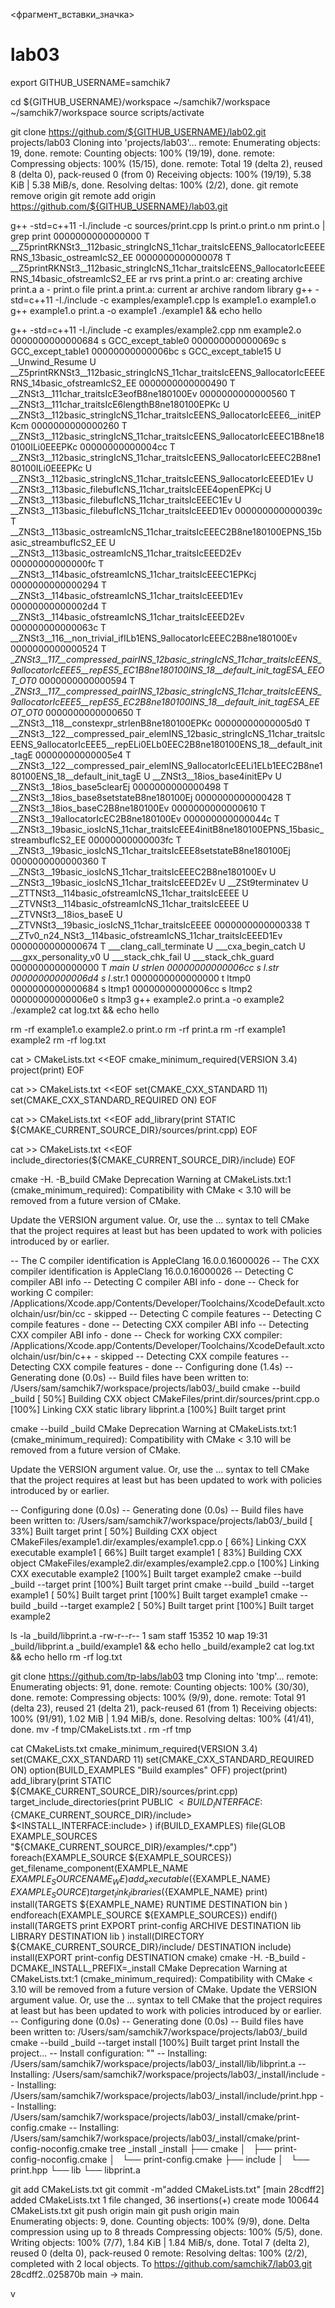 <фрагмент_вставки_значка>
# lab03
export GITHUB_USERNAME=samchik7



cd ${GITHUB_USERNAME}/workspace
~/samchik7/workspace ~/samchik7/workspace
source scripts/activate




git clone https://github.com/${GITHUB_USERNAME}/lab02.git projects/lab03
Cloning into 'projects/lab03'...
remote: Enumerating objects: 19, done.
remote: Counting objects: 100% (19/19), done.
remote: Compressing objects: 100% (15/15), done.
remote: Total 19 (delta 2), reused 8 (delta 0), pack-reused 0 (from 0)
Receiving objects: 100% (19/19), 5.38 KiB | 5.38 MiB/s, done.
Resolving deltas: 100% (2/2), done.
git remote remove origin
git remote add origin https://github.com/${GITHUB_USERNAME}/lab03.git



g++ -std=c++11 -I./include -c sources/print.cpp
ls print.o
print.o
nm print.o | grep print
0000000000000000 T __Z5printRKNSt3__112basic_stringIcNS_11char_traitsIcEENS_9allocatorIcEEEERNS_13basic_ostreamIcS2_EE
0000000000000078 T __Z5printRKNSt3__112basic_stringIcNS_11char_traitsIcEENS_9allocatorIcEEEERNS_14basic_ofstreamIcS2_EE
ar rvs print.a print.o
ar: creating archive print.a
a - print.o
file print.a
print.a: current ar archive random library
g++ -std=c++11 -I./include -c examples/example1.cpp
ls example1.o
example1.o
g++ example1.o print.a -o example1
./example1 && echo
hello




g++ -std=c++11 -I./include -c examples/example2.cpp
nm example2.o
0000000000000684 s GCC_except_table0
000000000000069c s GCC_except_table1
00000000000006bc s GCC_except_table15
                 U __Unwind_Resume
                 U __Z5printRKNSt3__112basic_stringIcNS_11char_traitsIcEENS_9allocatorIcEEEERNS_14basic_ofstreamIcS2_EE
0000000000000490 T __ZNSt3__111char_traitsIcE3eofB8ne180100Ev
0000000000000560 T __ZNSt3__111char_traitsIcE6lengthB8ne180100EPKc
                 U __ZNSt3__112basic_stringIcNS_11char_traitsIcEENS_9allocatorIcEEE6__initEPKcm
0000000000000260 T __ZNSt3__112basic_stringIcNS_11char_traitsIcEENS_9allocatorIcEEEC1B8ne180100ILi0EEEPKc
00000000000004cc T __ZNSt3__112basic_stringIcNS_11char_traitsIcEENS_9allocatorIcEEEC2B8ne180100ILi0EEEPKc
                 U __ZNSt3__112basic_stringIcNS_11char_traitsIcEENS_9allocatorIcEEED1Ev
                 U __ZNSt3__113basic_filebufIcNS_11char_traitsIcEEE4openEPKcj
                 U __ZNSt3__113basic_filebufIcNS_11char_traitsIcEEEC1Ev
                 U __ZNSt3__113basic_filebufIcNS_11char_traitsIcEEED1Ev
000000000000039c T __ZNSt3__113basic_ostreamIcNS_11char_traitsIcEEEC2B8ne180100EPNS_15basic_streambufIcS2_EE
                 U __ZNSt3__113basic_ostreamIcNS_11char_traitsIcEEED2Ev
00000000000000fc T __ZNSt3__114basic_ofstreamIcNS_11char_traitsIcEEEC1EPKcj
0000000000000294 T __ZNSt3__114basic_ofstreamIcNS_11char_traitsIcEEED1Ev
00000000000002d4 T __ZNSt3__114basic_ofstreamIcNS_11char_traitsIcEEED2Ev
000000000000063c T __ZNSt3__116__non_trivial_ifILb1ENS_9allocatorIcEEEC2B8ne180100Ev
0000000000000524 T __ZNSt3__117__compressed_pairINS_12basic_stringIcNS_11char_traitsIcEENS_9allocatorIcEEE5__repES5_EC1B8ne180100INS_18__default_init_tagESA_EEOT_OT0_
0000000000000594 T __ZNSt3__117__compressed_pairINS_12basic_stringIcNS_11char_traitsIcEENS_9allocatorIcEEE5__repES5_EC2B8ne180100INS_18__default_init_tagESA_EEOT_OT0_
0000000000000650 T __ZNSt3__118__constexpr_strlenB8ne180100EPKc
00000000000005d0 T __ZNSt3__122__compressed_pair_elemINS_12basic_stringIcNS_11char_traitsIcEENS_9allocatorIcEEE5__repELi0ELb0EEC2B8ne180100ENS_18__default_init_tagE
00000000000005e4 T __ZNSt3__122__compressed_pair_elemINS_9allocatorIcEELi1ELb1EEC2B8ne180100ENS_18__default_init_tagE
                 U __ZNSt3__18ios_base4initEPv
                 U __ZNSt3__18ios_base5clearEj
0000000000000498 T __ZNSt3__18ios_base8setstateB8ne180100Ej
0000000000000428 T __ZNSt3__18ios_baseC2B8ne180100Ev
0000000000000610 T __ZNSt3__19allocatorIcEC2B8ne180100Ev
000000000000044c T __ZNSt3__19basic_iosIcNS_11char_traitsIcEEE4initB8ne180100EPNS_15basic_streambufIcS2_EE
00000000000003fc T __ZNSt3__19basic_iosIcNS_11char_traitsIcEEE8setstateB8ne180100Ej
0000000000000360 T __ZNSt3__19basic_iosIcNS_11char_traitsIcEEEC2B8ne180100Ev
                 U __ZNSt3__19basic_iosIcNS_11char_traitsIcEEED2Ev
                 U __ZSt9terminatev
                 U __ZTTNSt3__114basic_ofstreamIcNS_11char_traitsIcEEEE
                 U __ZTVNSt3__114basic_ofstreamIcNS_11char_traitsIcEEEE
                 U __ZTVNSt3__18ios_baseE
                 U __ZTVNSt3__19basic_iosIcNS_11char_traitsIcEEEE
0000000000000338 T __ZTv0_n24_NSt3__114basic_ofstreamIcNS_11char_traitsIcEEED1Ev
0000000000000674 T ___clang_call_terminate
                 U ___cxa_begin_catch
                 U ___gxx_personality_v0
                 U ___stack_chk_fail
                 U ___stack_chk_guard
0000000000000000 T _main
                 U _strlen
00000000000006cc s l_.str
00000000000006d4 s l_.str.1
0000000000000000 t ltmp0
0000000000000684 s ltmp1
00000000000006cc s ltmp2
00000000000006e0 s ltmp3
g++ example2.o print.a -o example2 
./example2
cat log.txt && echo
hello




rm -rf example1.o example2.o print.o
rm -rf print.a
rm -rf example1 example2
rm -rf log.txt




cat > CMakeLists.txt <<EOF
cmake_minimum_required(VERSION 3.4)
project(print)
EOF




cat >> CMakeLists.txt <<EOF
set(CMAKE_CXX_STANDARD 11)
set(CMAKE_CXX_STANDARD_REQUIRED ON)
EOF




cat >> CMakeLists.txt <<EOF
add_library(print STATIC \${CMAKE_CURRENT_SOURCE_DIR}/sources/print.cpp)
EOF




cat >> CMakeLists.txt <<EOF
include_directories(\${CMAKE_CURRENT_SOURCE_DIR}/include)
EOF




cmake -H. -B_build
CMake Deprecation Warning at CMakeLists.txt:1 (cmake_minimum_required):
  Compatibility with CMake < 3.10 will be removed from a future version of
  CMake.

  Update the VERSION argument <min> value.  Or, use the <min>...<max> syntax
  to tell CMake that the project requires at least <min> but has been updated
  to work with policies introduced by <max> or earlier.


-- The C compiler identification is AppleClang 16.0.0.16000026
-- The CXX compiler identification is AppleClang 16.0.0.16000026
-- Detecting C compiler ABI info
-- Detecting C compiler ABI info - done
-- Check for working C compiler: /Applications/Xcode.app/Contents/Developer/Toolchains/XcodeDefault.xctoolchain/usr/bin/cc - skipped
-- Detecting C compile features
-- Detecting C compile features - done
-- Detecting CXX compiler ABI info
-- Detecting CXX compiler ABI info - done
-- Check for working CXX compiler: /Applications/Xcode.app/Contents/Developer/Toolchains/XcodeDefault.xctoolchain/usr/bin/c++ - skipped
-- Detecting CXX compile features
-- Detecting CXX compile features - done
-- Configuring done (1.4s)
-- Generating done (0.0s)
-- Build files have been written to: /Users/sam/samchik7/workspace/projects/lab03/_build
cmake --build _build
[ 50%] Building CXX object CMakeFiles/print.dir/sources/print.cpp.o
[100%] Linking CXX static library libprint.a
[100%] Built target print





cmake --build _build
CMake Deprecation Warning at CMakeLists.txt:1 (cmake_minimum_required):
  Compatibility with CMake < 3.10 will be removed from a future version of
  CMake.

  Update the VERSION argument <min> value.  Or, use the <min>...<max> syntax
  to tell CMake that the project requires at least <min> but has been updated
  to work with policies introduced by <max> or earlier.


-- Configuring done (0.0s)
-- Generating done (0.0s)
-- Build files have been written to: /Users/sam/samchik7/workspace/projects/lab03/_build
[ 33%] Built target print
[ 50%] Building CXX object CMakeFiles/example1.dir/examples/example1.cpp.o
[ 66%] Linking CXX executable example1
[ 66%] Built target example1
[ 83%] Building CXX object CMakeFiles/example2.dir/examples/example2.cpp.o
[100%] Linking CXX executable example2
[100%] Built target example2
cmake --build _build --target print
[100%] Built target print
cmake --build _build --target example1
[ 50%] Built target print
[100%] Built target example1
cmake --build _build --target example2
[ 50%] Built target print
[100%] Built target example2





ls -la _build/libprint.a
-rw-r--r--  1 sam  staff  15352 10 мар 19:31 _build/libprint.a
 _build/example1 && echo
hello
_build/example2
cat log.txt && echo
hello
rm -rf log.txt





git clone https://github.com/tp-labs/lab03 tmp 
Cloning into 'tmp'...
remote: Enumerating objects: 91, done.
remote: Counting objects: 100% (30/30), done.
remote: Compressing objects: 100% (9/9), done.
remote: Total 91 (delta 23), reused 21 (delta 21), pack-reused 61 (from 1)
Receiving objects: 100% (91/91), 1.02 MiB | 1.94 MiB/s, done.
Resolving deltas: 100% (41/41), done.
mv -f tmp/CMakeLists.txt .
rm -rf tmp




cat CMakeLists.txt
cmake_minimum_required(VERSION 3.4)
set(CMAKE_CXX_STANDARD 11)
set(CMAKE_CXX_STANDARD_REQUIRED ON)
option(BUILD_EXAMPLES "Build examples" OFF)
project(print)
add_library(print STATIC ${CMAKE_CURRENT_SOURCE_DIR}/sources/print.cpp)
target_include_directories(print PUBLIC
  $<BUILD_INTERFACE:${CMAKE_CURRENT_SOURCE_DIR}/include>
  $<INSTALL_INTERFACE:include>
)
if(BUILD_EXAMPLES)
  file(GLOB EXAMPLE_SOURCES "${CMAKE_CURRENT_SOURCE_DIR}/examples/*.cpp")
  foreach(EXAMPLE_SOURCE ${EXAMPLE_SOURCES})
    get_filename_component(EXAMPLE_NAME ${EXAMPLE_SOURCE} NAME_WE)
    add_executable(${EXAMPLE_NAME} ${EXAMPLE_SOURCE})
    target_link_libraries(${EXAMPLE_NAME} print)
    install(TARGETS ${EXAMPLE_NAME}
      RUNTIME DESTINATION bin
    )
  endforeach(EXAMPLE_SOURCE ${EXAMPLE_SOURCES})
endif()
install(TARGETS print
    EXPORT print-config
    ARCHIVE DESTINATION lib
    LIBRARY DESTINATION lib
)
install(DIRECTORY ${CMAKE_CURRENT_SOURCE_DIR}/include/ DESTINATION include)
install(EXPORT print-config DESTINATION cmake)
cmake -H. -B_build -DCMAKE_INSTALL_PREFIX=_install
CMake Deprecation Warning at CMakeLists.txt:1 (cmake_minimum_required):
  Compatibility with CMake < 3.10 will be removed from a future version of
  CMake.
  Update the VERSION argument <min> value.  Or, use the <min>...<max> syntax
  to tell CMake that the project requires at least <min> but has been updated
  to work with policies introduced by <max> or earlier.
-- Configuring done (0.0s)
-- Generating done (0.0s)
-- Build files have been written to: /Users/sam/samchik7/workspace/projects/lab03/_build
cmake --build _build --target install
[100%] Built target print
Install the project...
-- Install configuration: ""
-- Installing: /Users/sam/samchik7/workspace/projects/lab03/_install/lib/libprint.a
-- Installing: /Users/sam/samchik7/workspace/projects/lab03/_install/include
-- Installing: /Users/sam/samchik7/workspace/projects/lab03/_install/include/print.hpp
-- Installing: /Users/sam/samchik7/workspace/projects/lab03/_install/cmake/print-config.cmake
-- Installing: /Users/sam/samchik7/workspace/projects/lab03/_install/cmake/print-config-noconfig.cmake
tree _install
_install
├── cmake
│   ├── print-config-noconfig.cmake
│   └── print-config.cmake
├── include
│   └── print.hpp
└── lib
    └── libprint.a



git add CMakeLists.txt
git commit -m"added CMakeLists.txt"
[main 28cdff2] added CMakeLists.txt
 1 file changed, 36 insertions(+)
 create mode 100644 CMakeLists.txt
git push origin main
 git push origin main  
Enumerating objects: 9, done.
Counting objects: 100% (9/9), done.
Delta compression using up to 8 threads
Compressing objects: 100% (5/5), done.
Writing objects: 100% (7/7), 1.84 KiB | 1.84 MiB/s, done.
Total 7 (delta 2), reused 0 (delta 0), pack-reused 0
remote: Resolving deltas: 100% (2/2), completed with 2 local objects.
To https://github.com/samchik7/lab03.git
   28cdff2..025870b  main -> main.













v
